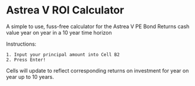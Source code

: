 # Astrea V ROI Calculator
A simple to use, fuss-free calculator for the Astrea V PE Bond
Returns cash value year on year in a 10 year time horizon

Instructions:

    1. Input your principal amount into Cell B2
    2. Press Enter!
    
Cells will update to reflect corresponding returns on investment for year on year up to 10 years.

